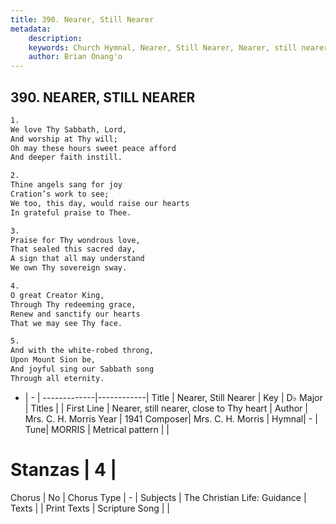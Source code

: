 ```yaml
---
title: 390. Nearer, Still Nearer
metadata:
    description: 
    keywords: Church Hymnal, Nearer, Still Nearer, Nearer, still nearer, close to Thy heart, 
    author: Brian Onang'o
---
```



## 390. NEARER, STILL NEARER

```txt
1.
We love Thy Sabbath, Lord,
And worship at Thy will;
Oh may these hours sweet peace afford
And deeper faith instill.

2.
Thine angels sang for joy
Cration’s work to see;
We too, this day, would raise our hearts
In grateful praise to Thee.

3.
Praise for Thy wondrous love,
That sealed this sacred day,
A sign that all may understand
We own Thy sovereign sway.

4.
O great Creator King,
Through Thy redeeming grace,
Renew and sanctify our hearts
That we may see Thy face.

5.
And with the white-robed throng,
Upon Mount Sion be,
And joyful sing our Sabbath song
Through all eternity.
```

- |   -  |
-------------|------------|
Title | Nearer, Still Nearer |
Key | D♭ Major |
Titles |  |
First Line | Nearer, still nearer, close to Thy heart |
Author | Mrs. C. H. Morris
Year | 1941
Composer| Mrs. C. H. Morris |
Hymnal|  - |
Tune| MORRIS |
Metrical pattern | |
# Stanzas | 4 |
Chorus | No |
Chorus Type | - |
Subjects | The Christian Life: Guidance |
Texts |  |
Print Texts | 
Scripture Song |  |
  
